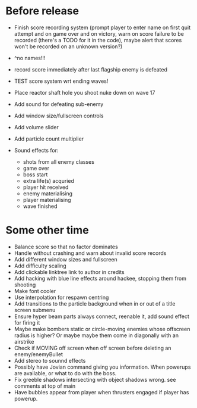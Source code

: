 # Before release

- Finish score recording system (prompt player to enter name on first quit attempt and on game over and on victory, warn on score failure to be recorded (there's a TODO for it in the code), maybe alert that scores won't be recorded on an unknown version?)
- ^no names!!!
- record score immediately after last flagship enemy is defeated
- TEST score system wrt ending waves!
- Place reactor shaft hole you shoot nuke down on wave 17

- Add sound for defeating sub-enemy

- Add window size/fullscreen controls
- Add volume slider
- Add particle count multiplier

- Sound effects for:
	- shots from all enemy classes
	- game over
	- boss start
	- extra life(s) acquried
	- player hit received
	- enemy materialising
	- player materialising
	- wave finished

# Some other time

- Balance score so that no factor dominates
- Handle without crashing and warn about invalid score records
- Add different window sizes and fullscreen
- Add difficulty scaling
- Add clickable linktree link to author in credits
- Add hacking with blue line effects around hackee, stopping them from shooting
- Make font cooler
- Use interpolation for respawn centring
- Add transitions to the particle background when in or out of a title screen submenu
- Ensure hyper beam parts always connect, reenable it, add sound effect for firing it
- Maybe make bombers static or circle-moving enemies whose offscreen radius is higher? Or maybe maybe them come in diagonally with an airstrike
- Check if MOVING off screen when off screen before deleting an enemy/enemyBullet
- Add stereo to sounnd effects
- Possibly have Jovian command giving you information. When powerups are available, or what to do with the boss.
- Fix greeble shadows intersecting with object shadows wrong. see comments at top of main
- Have bubbles appear from player when thrusters engaged if player has powerup.
